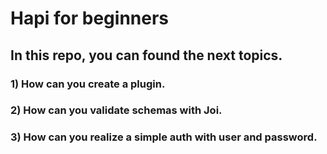 # Hapi for beginners

## In this repo, you can found the next topics.

### 1) How can you create a plugin.
### 2) How can you validate schemas with Joi.
### 3) How can you realize a simple auth with user and password.